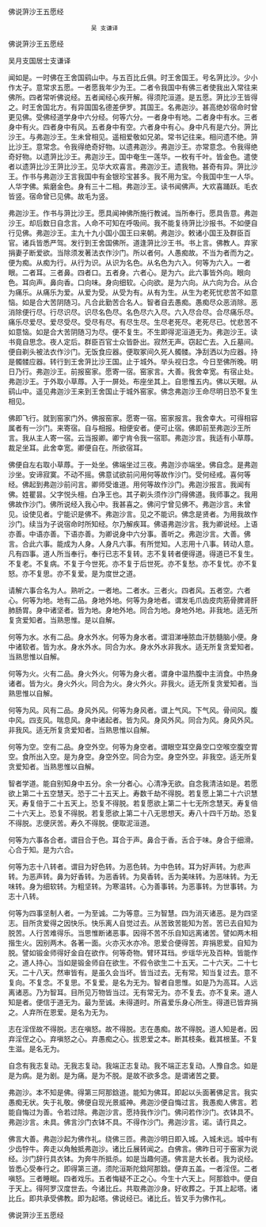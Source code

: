   佛说蓱沙王五愿经  

                        　　吴 支谦译  

佛说蓱沙王五愿经  

吴月支国居士支谦译  

闻如是。一时佛在王舍国鹞山中。与五百比丘俱。时王舍国王。号名蓱比沙。少小作太子。意常求五愿。一者愿我年少为王。二者令我国中有佛三者使我出入常往来佛所。四者常听佛说经。五者闻经心疾开解。得须陀洹道。是五愿。蓱比沙王皆得之。时王舍国北方。有异国国名德差伊罗。其国王。名弗迦沙。甚高绝妙宿命时曾更见佛。受佛经道学身中六分经。何等六分。一者身中有地。二者身中有水。三者身中有火。四者身中有风。五者身中有空。六者身中有心。身中凡有是六分。蓱比沙王。与弗迦沙王。生未曾相见。遥相爱敬如兄弟。常书记往来。相问遗不绝。蓱比沙王。意常念。令我得绝奇好物。以遗弗迦沙。弗迦沙王。亦常意念。令我得绝奇好物。以遗蓱比沙王。弗迦沙王。国中奄生一莲华。一枚有千叶。皆金色。遣使者以遗蓱比沙王蓱比沙王。见华大欢喜言。弗迦沙王。遗我物。甚奇有异。蓱比沙王。作书与弗迦沙王言我国中有金银珍宝甚多。我不用为宝。今我国中生一人华。人华字佛。紫磨金色。身有三十二相。弗迦沙王。读书闻佛声。大欢喜踊跃。毛衣皆竖。宿命曾已见佛。故毛为竖。  

弗迦沙王。作书与蓱比沙王。愿具闻神佛所施行教诫。当所奉行。愿具告意。弗迦沙王。却后数日自念言。人命不可知在呼吸间。我不能复待蓱比沙报书。不如便自行见佛。弗迦沙王。主九十九小国小国王曰来朝。弗迦沙。敕诸小国王及群臣百官。诸兵皆悉严驾。发行到王舍国佛所。道逢蓱比沙王书。书上言。佛教人。弃家捐妻子断爱欲。当除须发著法衣作沙门。所以者何。人愚痴故。不当为者而为之。便为痴。从痴为行。从行为识。从识为名色。从名色为六入。何等为六入。一者眼。二者耳。三者鼻。四者口。五者身。六者心。是为六。此六事皆外向。眼向色。耳向声。鼻向香。口向味。身向细软。心向欲。是为六向。从六向为合。从合为痛乐。从痛乐为爱。从爱为受。从受为有。从有为生。从生为老死忧悲苦不如意恼。如是合大苦阴随习。凡合此勤苦合名人。智者自去愚痴。愚痴尽众恶消除。恶消除便行尽。行尽识尽。识尽名色尽。名色尽六入尽。六入尽合尽。合尽痛乐尽。痛乐尽爱尽。爱尽受尽。受尽有尽。有尽生尽。生尽老死尽。老死尽已。忧悲苦不如意恼。如是合大苦阴随习为尽。便不复生。不生即得泥洹道无为。弗迦沙王。读书竟自思念。夜人定后。群臣百官士众皆卧出。寂然无声。窃起亡去。入丘墓间。便自剃头被法衣作沙门。无饭食应器。便取冢间久死人髑髅。净刮洒以为应器。持是髑髅应器。转行到王舍蓱比沙王国。止于城外。举头视日念。今日至佛所晚。明日乃行。弗迦沙王。前报窑家。愿寄一宿。窑家言。大善。我舍幸宽。有宿止处。弗迦沙王。于外取小草蓐。入于一屏处。布座坐其上。自思惟五内。佛以天眼。从鹞山中。遥见弗迦沙王来到王舍国止于城外窑家。佛念弗迦沙王命尽明日恐不复生相见。  

佛即飞行。就到窑家门外。佛报窑家。愿寄一宿。窑家报言。我舍幸大。可得相容属者有一沙门。来寄宿。自与相报。相便安者。便可止宿。佛即前至弗迦沙王所言。我从主人寄一宿。云当报卿。卿宁肯令我一宿耶。弗迦沙言。我适有小草蓐。裁足坐耳。此舍幸宽。卿便自在。所欲宿耳。  

佛便自左右取小草蓐。于一处坐。佛端坐过三夜。弗迦沙亦端坐。佛自念。是弗迦沙坐。安谛寂寞。不动不摇。佛意试欲前问用何等故作沙门。受何经戒。喜何等经。佛起到弗迦沙前问言。卿师受谁道。用何等故作沙门。弗迦沙报言。我闻有佛。姓瞿昙。父字悦头檀。白净王也。其子剃头须作沙门得佛道。我师事之。我用佛故作沙门。佛所说经入我心中。我甚喜之。佛问宁曾见佛不。弗迦沙言。未曾见。设使见者。宁能识是佛不。弗迦沙言。见之不能识。佛念是贤者。为用我故作沙门。续当为子说宿命时所知经。尔乃解疾耳。佛语弗迦沙言。我为卿说经。上语亦善。中语亦善。下语亦善。为卿说身中六分事。善听之。弗迦沙言。大善。佛言。合此六事。能成为人身。人身凡六事。有所觉知。人志用十八事。转动人意。凡有四事。道人所当奉行。奉行已志不复转。志不复转者便得道。得道已不复生。不复老。不复病。不复于今世死。亦不复于后世死。亦不复愁。亦不复忧。亦不复怒。亦不复思。亦不复爱。是为度世之道。  

请解六事合名为人。熟听之。一者地。二者水。三者火。四者风。五者空。六者心。何等为地。地有二品。身地外地。何等为身地者。谓发毛爪齿皮肉筋骨脾肾肝肺肠胃。身中诸坚者。皆为地。身地外地。同合为地。身地外地。非我地。适无所复贪爱知者。当熟思惟。是以自解。  

何等为水。水有二品。身水外水。何等为身水者。谓泪涕唾脓血汗肪髓脑小便。身中诸软者。皆为水。身水外水。同合为水。身水外水非我水。适无所复贪爱知者。当熟思惟以自解。  

何等为火。火有二品。身火外火。何等为身火者。谓身中温热腹中主消食。中热身诸者。皆为火。身火外火。同合为火。身火外火。非我火。适无所复贪爱知者。当熟思惟以自解。  

何等为风。风有二品。身风外风。何等为身风者。谓上气风。下气风。骨间风。腹中风。四支风。喘息风。身中诸起者。皆为风。身风外风。同合为风。身风外风。非我风。适无所复贪爱知者。当熟思惟以自解。  

何等为空。空有二品。身空外空。何等为身空者。谓眼空耳空鼻空口空喉空腹空胃空。食所出入空。是为身空。身空外空。同合为空。身空外空。非我空。适无所复贪爱知者。当熟思惟以自解。  

智者学道。能自别知身中五分。余一分者心。心清净无欲。自念我清洁如是。若愿欲上第二十五空慧天。恐于二十五天上。寿数千劫不得脱。若复愿上第二十六识慧天。寿复倍于二十五天上。恐复不得脱。若复愿欲上第二十七无所念慧天。寿复倍二十六天上。恐复不得脱。若复愿欲上第二十八无思想天。寿八十四千万劫。恐复不得脱。志便厌苦。寿久不得脱。便取泥洹道。  

何等为六事各合者。谓目合于色。耳合于声。鼻合于香。舌合于味。身合于细滑。心合于知。是为六合。  

何等为志十八转者。谓目为好色转。为恶色转。为中色转。耳为好声转。为悲声转。为恶声转。鼻为好香转。为恶香转。为臭香转。舌为美味转。为恶味转。为无味转。身为细软转。为粗坚转。为寒温转。心为善事转。为恶事转。为世事转。为志十八转。  

何等为四事坚制人者。一为至诚。二为等意。三为智慧。四为消灭诸恶。是为四坚志。目所贪爱得之因快乐。快乐离人自觉过去。从苦致苦能知为苦。苦已去自知为脱苦。人行苦难得乐。当思惟断诸恶事。因得不苦不乐自知远离诸苦。譬如两木相揩生火。因别两木。各著一面。火亦灭水亦冷。恩爱合便得苦。弃捐恩爱。自知为脱。譬如锻金师得好金自在欲作。何等奇物。臂环耳珰。步瑶华光及百种。皆能作之。道人持心。当如是锻金师自在欲生。不假令欲生二十五天。二十六天。二十七天。二十八天。然审皆有。是虽久会当坏。皆当过去。无有常。知当复过去。意不复向。不复念。不复思。不复爱。是名为无为。智者自思惟。如是乃为高耳。人远离诸恶。乃为智耳。目所见万物皆当过。无有常无为。亦不复去。亦不复来。道人知是者。便信于道无为。最为至诚。未得道时。所喜爱乐身心所生。得道已皆弃捐之。人弃所在恩爱。是名为无为。  

志在淫侄故不得脱。志在嗔怒。故不得脱。志在愚痴。故不得脱。道人知是者。因弃淫侄之心。弃嗔怒之心。弃愚痴之心。拔恩爱之本。断其枝条。截其根茎。不复生滋。是名无为。  

自念有我志复动。无我志复动。我端正志复动。我不端正志复动。人豫自念。如是是为病。是为剧。是为痛。是为不脱。是故不欲多念。是谓诸苦之要。  

弗迦沙。本不知是佛。得第三阿那鋡道。能知为佛耳。即起以头面著佛足言。我实愚痴无状。失于礼敬。佛便自现光景威神。弗迦沙便自悔过言。我愚痴人佛言。若能自悔过为善。令若过除。弗迦沙言。愿持我作沙门。佛问若作沙门。衣钵具不。弗迦沙言。未具。佛言沙门衣钵不具。不得作沙门。弗迦沙言。诺。请行具之。  

佛言大善。弗迦沙起为佛作礼。绕佛三匝。弗迦沙明日即入城。入城未远。城中有少齿牸牛。奔走以角触抵弗迦沙。诸比丘展转闻之。白佛言。佛昨日可于窑家为说经。沙门辞行具衣钵。为奔牛所抵杀。如是当趣何道。佛言是大长者。我为说经。皆悉心受奉行之。即得第三道。须陀洹斯陀鋡阿那鋡。便弃五盖。一者淫侄。二者嗔怒。三者睡眠。四者戏乐。五者悔疑不正之心。今生十六天上。阿那鋡中。便自于天上。得阿罗汉度世去。今诸比丘。共取弗迦沙身。好收葬之。于其上起塔。诸比丘。即共承受佛教。即为起塔。佛说经已。诸比丘。皆叉手为佛作礼。  

佛说蓱沙王五愿经  
